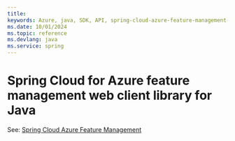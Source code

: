 ```yaml
---
title: 
keywords: Azure, java, SDK, API, spring-cloud-azure-feature-management-web, spring
ms.date: 10/01/2024
ms.topic: reference
ms.devlang: java
ms.service: spring
---
```

# Spring Cloud for Azure feature management web client library for Java

See: [Spring Cloud Azure Feature Management](https://github.com/Azure/azure-sdk-for-java/tree/main/sdk/spring/spring-cloud-azure-feature-management)

